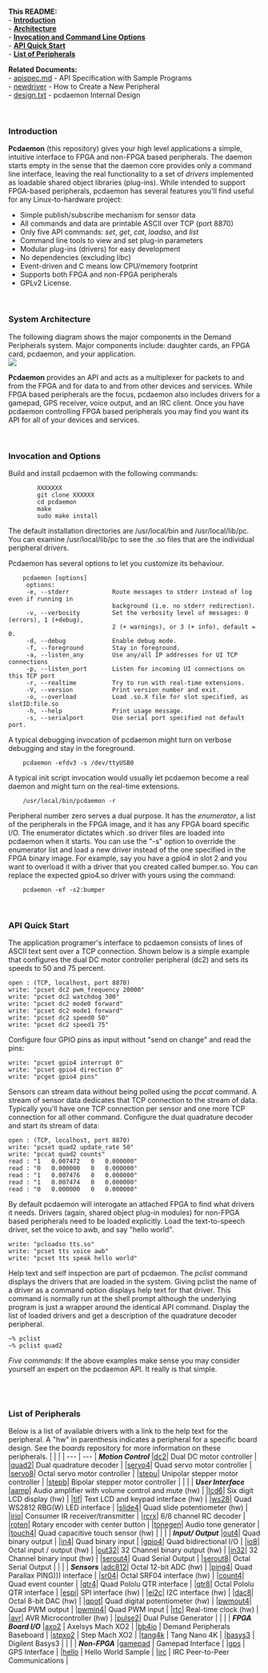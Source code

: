 **This README:**<br>
    - [**Introduction**](#intro)<br>
    - [**Architecture**](#arch)<br>
    - [**Invocation and Command Line Options**](#pcdaemon)<br>
    - [**API Quick Start**](#api)<br>
    - [**List of Peripherals**](#peri)<br>

**Related Documents:**<br>
    - [apispec.md](Docs/apispec.md)  - API Specification with Sample Programs <br> 
    - [newdriver](../pccore/README.md#drv)  - How to Create a New Peripheral <br> 
    - [design.txt](Docs/design.txt)  - pcdaemon Internal Design  <br> 

<br>

<span id="intro"></span>
### Introduction
**Pcdaemon** (this repository) gives your high level applications a
simple, intuitive interface to FPGA and non-FPGA based peripherals.
The daemon starts empty in the sense that the daemon core
provides only a command line interface, leaving the real
functionality to a set of *drivers* implemented as
loadable shared object libraries (plug-ins).  While intended
to support FPGA-based peripherals, pcdaemon has several features
you'll find useful for any Linux-to-hardware project:
  - Simple publish/subscribe mechanism for sensor data
  - All commands and data are printable ASCII over TCP (port 8870)
  - Only five API commands: *set*, *get*, *cat*, *loadso*, and *list*
  - Command line tools to view and set plug-in parameters
  - Modular plug-ins (drivers) for easy development
  - No dependencies (excluding libc)
  - Event-driven and C means low CPU/memory footprint
  - Supports both FPGA and non-FPGA peripherals
  - GPLv2 License.
<br>

<span id="arch"></span>
### System Architecture
The following diagram shows the major components in the Demand
Peripherals system. Major components include: daughter cards,
an FPGA card, pcdaemon, and your application. <br>
<img src='https://demandperipherals.com/images/arch_v2.svg'/>

**Pcdaemon** provides an API and acts as a
multiplexer for packets to and from the FPGA and for data to
and from other devices and services.  While FPGA based peripherals
are the focus, pcdaemon also includes drivers for a gamepad,
GPS receiver, voice output, and an IRC client.  Once you have
pcdaemon controlling FPGA based peripherals you may find you want
its API for all of your devices and services.

<br>

<span id="pcdaemon"></span>
### Invocation and Options
Build and install pcdaemon with the following commands:
``` 
        XXXXXXX
        git clone XXXXXX
        cd pcdaemon
        make
        sudo make install
```

The default installation directories are /usr/local/bin and
/usr/local/lib/pc. You can examine /usr/local/lib/pc to see the .so
files that are the individual peripheral drivers.

Pcdaemon has several options to let you customize its behaviour.
```
    pcdaemon [options] 
     options:
     -e, --stderr            Route messages to stderr instead of log even if running in
                             background (i.e. no stderr redirection).
     -v, --verbosity         Set the verbosity level of messages: 0 (errors), 1 (+debug),
                             2 (+ warnings), or 3 (+ info), default = 0.
     -d, --debug             Enable debug mode.
     -f, --foreground        Stay in foreground.
     -a, --listen_any        Use any/all IP addresses for UI TCP connections
     -p, --listen_port       Listen for incoming UI connections on this TCP port
     -r, --realtime          Try to run with real-time extensions.
     -V, --version           Print version number and exit.
     -o, --overload          Load .so.X file for slot specified, as slotID:file.so
     -h, --help              Print usage message.
     -s, --serialport        Use serial port specified not default port.
```

A typical debugging invocation of pcdaemon might turn on verbose debugging
and stay in the foreground.
``` 
    pcdaemon -efdv3 -s /dev/ttyUSB0
```

A typical init script invocation would usually let pcdaemon become
a real daemon and might turn on the real-time extensions.
``` 
    /usr/local/bin/pcdaemon -r
```

Peripheral number zero serves a dual purpose.  It has the *enumerator*,
a list of the peripherals in the FPGA image, and it has any FPGA board
specific I/O. The enumerator dictates which .so driver files are loaded
into pcdaemon when it starts. You can use the "-s" option to override
the enumerator list and load a new driver instead of the one specified
in the FPGA binary image.  For example, say you have a gpio4 in slot 2
and you want to overload it with a driver that you created called
bumper.so. You can replace the expected gpio4.so driver with yours using
the command:
``` 
    pcdaemon -ef -s2:bumper
```

<br>

<span id="api"></span>
### API Quick Start
The application programer's interface to pcdaemon consists of lines
of ASCII text sent over a TCP connection.  Shown below is a simple
example that configures the dual DC motor controller peripheral (dc2)
and sets its speeds to 50 and 75 percent.

    open : (TCP, localhost, port 8870)
    write: "pcset dc2 pwm_frequency 20000"
    write: "pcset dc2 watchdog 300"
    write: "pcset dc2 mode0 forward"
    write: "pcset dc2 mode1 forward"
    write: "pcset dc2 speed0 50"
    write: "pcset dc2 speed1 75"

Configure four GPIO pins as input without "send on change" and read
the pins:

    write: "pcset gpio4 interrupt 0"
    write: "pcset gpio4 direction 0"
    write: "pcget gpio4 pins"

Sensors can stream data without being polled using the *pccat*
command.  A stream of sensor data dedicates that TCP connection to
the stream of data.  Typically you'll have one TCP connection per
sensor and one more TCP connection for all other command.  Configure
the dual quadrature decoder and start its stream of data:

    open : (TCP, localhost, port 8870)
    write: "pcset quad2 update_rate 50"
    write: "pccat quad2 counts"
    read : "1   0.007472   0   0.000000"
    read : "0   0.000000   0   0.000000"
    read : "1   0.007476   0   0.000000"
    read : "1   0.007474   0   0.000000"
    read : "0   0.000000   0   0.000000"

By default pcdaemon will interogate an attached FPGA to find what 
drivers it needs.  Drivers (again, shared object plug-in modules)
for non-FPGA based peripherals need to be loaded explicitly.  Load
the text-to-speech driver, set the voice to awb, and say "hello
world".

    write: "pcloadso tts.so"
    write: "pcset tts voice awb"
    write: "pcset tts speak hello world"

Help text and self inspection are part of pcdaemon.  The *pclist*
command displays the drivers that are loaded in the system.  Giving
pclist the name of a driver as a command option displays help text
for that driver.  This command is normally run at the shell prompt
although the underlying program is just a wrapper around the identical
API command.  Display the list of loaded drivers and get a description
of the quadrature decoder peripheral.

    ~% pclist
    ~% pclist quad2

*Five commands*: If the above examples make sense you may consider
yourself an expert on the pcdaemon API.  It really is that simple.

<br>
<br>

<span id="peri"></span>
###   List of Peripherals
Below is a list of available drivers with a link to the help text
for the peripheral.  A "hw" in parenthesis indicates a peripheral
for a specific board design.  See the *boards* repository for more
information on these peripherals.
|     |     |
| --- | --- |
***Motion Control***
|[dc2](fpga-drivers/dc2/readme.txt)| Dual DC motor controller |
|[quad2](fpga-drivers/quad2/readme.txt)| Dual quadrature decoder |
|[servo4](fpga-drivers/servo4/readme.txt)| Quad servo motor controller |
|[servo8](fpga-drivers/servo8/readme.txt)| Octal servo motor controller |
|[stepu](fpga-drivers/stepu/readme.txt)| Unipolar stepper motor controller |
|[stepb](fpga-drivers/stepb/readme.txt)| Bipolar stepper motor controller |
| | |
***User Interface***
|[aamp](fpga-drivers/aamp/readme.txt)| Audio amplifier with volume control and mute (hw) |
|[lcd6](fpga-drivers/lcd6/readme.txt)| Six digit LCD display (hw) |
|[tif](fpga-drivers/tif/readme.txt)| Text LCD and keypad interface (hw) |
|[ws28](fpga-drivers/ws28/readme.txt)| Quad WS2812 RBG(W) LED interface |
|[slide4](fpga-drivers/slide4/readme.txt)| Quad slide potentiometer (hw) |
|[irio](fpga-drivers/irio/readme.txt)| Consumer IR receiver/transmitter |
|[rcrx](fpga-drivers/rcrx/readme.txt)| 6/8 channel RC decoder |
|[roten](fpga-drivers/roten/readme.txt)| Rotary encoder with center button |
|[tonegen](fpga-drivers/tonegen/readme.txt)| Audio tone generator |
|[touch4](fpga-drivers/touch4/readme.txt)| Quad capacitive touch sensor (hw) |
| | |
***Input/ Output***
|[out4](fpga-drivers/out4/readme.txt)| Quad binary output |
|[in4](fpga-drivers/in4/readme.txt)| Quad binary input |
|[gpio4](fpga-drivers/gpio4/readme.txt)| Quad bidirectional I/O |
|[io8](fpga-drivers/io8/readme.txt)| Octal input / output (hw) |
|[out32](fpga-drivers/out32/readme.txt)| 32 Channel binary output (hw) |
|[in32](fpga-drivers/in32/readme.txt)| 32 Channel binary input (hw) |
|[serout4](fpga-drivers/serout4/readme.txt)| Quad Serial Output |
|[serout8](fpga-drivers/serout8/readme.txt)| Octal Serial Output |
| | |
***Sensors***
|[adc812](fpga-drivers/adc812/readme.txt)| Octal 12-bit ADC (hw) |
|[ping4](fpga-drivers/ping4/readme.txt)| Quad Parallax PING))) interface |
|[sr04](fpga-drivers/sr04/readme.txt)| Octal SRF04 interface (hw) |
|[count4](fpga-drivers/count4/readme.txt)| Quad event counter |
|[qtr4](fpga-drivers/qtr4/readme.txt)| Quad Pololu QTR interface |
|[qtr8](fpga-drivers/qtr8/readme.txt)| Octal Pololu QTR interface |
|[espi](fpga-drivers/espi/readme.txt)| SPI interface (hw) |
|[ei2c](fpga-drivers/ei2c/readme.txt)| I2C interface (hw) |
|[dac8](fpga-drivers/dac8/readme.txt)| Octal 8-bit DAC (hw) |
|[qpot](fpga-drivers/qpot/readme.txt)| Quad digital potentiometer (hw) |
|[pwmout4](fpga-drivers/pwmout4/readme.txt)| Quad PWM output |
|[pwmin4](fpga-drivers/pwmin4/readme.txt)| Quad PWM input |
|[rtc](fpga-drivers/rtc/readme.txt)| Real-time clock (hw) |
|[avr](fpga-drivers/avr/readme.txt)| AVR Microcontroller (hw) |
|[pulse2](fpga-drivers/pulse2/readme.txt)| Dual Pulse Generator |
| | |
***FPGA Board I/O***
|[axo2](fpga-drivers/axo2/readme.txt) | Axelsys Mach XO2 |
|[bb4io](fpga-drivers/bb4io/readme.txt) | Demand Peripherals Baseboard |
|[stpxo2](fpga-drivers/stpxo2/readme.txt) | Step Mach XO2 |
|[tang4k](fpga-drivers/tang4k/readme.txt) | Tang Nano 4K |
|[basys3](fpga-drivers/basys3/readme.txt) | Digilent Basys3 |
| | |
***Non-FPGA***
|[gamepad](drivers/gamepad/readme.txt) | Gamepad Interface |
|[gps](drivers/gps/readme.txt) | GPS Interface |
|[hello](drivers/hellodemo/readme.txt) | Hello World Sample |
|[irc](drivers/irccom/readme.txt) | IRC Peer-to-Peer Communications |

